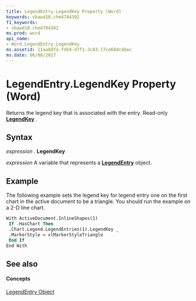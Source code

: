 ```yaml
---
title: LegendEntry.LegendKey Property (Word)
keywords: vbawd10.chm4784302
f1_keywords:
- vbawd10.chm4784302
ms.prod: word
api_name:
- Word.LegendEntry.LegendKey
ms.assetid: 11aa8dfa-fdb9-d7f1-3c03-17ce68dcdbec
ms.date: 06/08/2017
---
```



# LegendEntry.LegendKey Property (Word)

Returns the legend key that is associated with the entry. Read-only  **[LegendKey](Word.LegendKey.md)** .


## Syntax

 _expression_ . **LegendKey**

 _expression_ A variable that represents a **[LegendEntry](Word.LegendEntry.md)** object.


## Example

The following example sets the legend key for legend entry one on the first chart in the active document to be a triangle. You should run the example on a 2-D line chart.


```vb
With ActiveDocument.InlineShapes(1) 
 If .HasChart Then 
 .Chart.Legend.LegendEntries(1).LegendKey _ 
 .MarkerStyle = xlMarkerStyleTriangle 
 End If 
End With
```


## See also


#### Concepts


[LegendEntry Object](Word.LegendEntry.md)

